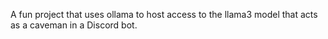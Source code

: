 A fun project that uses ollama to host access to the llama3 model that acts as a caveman in a Discord bot.
